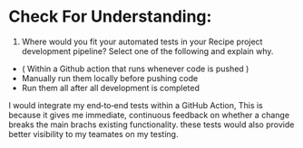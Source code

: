 
# Check For Understanding:
1) Where would you fit your automated tests in your Recipe project development pipeline? Select one of the following and explain why.
 
  - ( Within a Github action that runs whenever code is pushed ) 
  - Manually run them locally before pushing code
  - Run them all after all development is completed

I would integrate my end‑to‑end tests within a GitHub Action, This is because it gives me immediate, continuous feedback on whether a change breaks the main brachs existing functionality. these tests would also provide better visibility to my teamates on my testing. 
 
